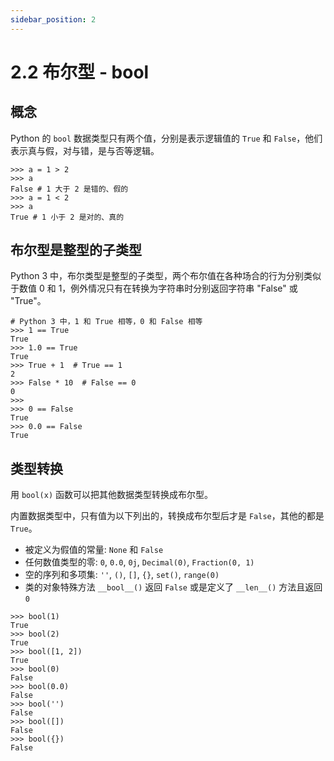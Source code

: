```yaml
---
sidebar_position: 2
---
```


# 2.2 布尔型 - bool

## 概念

Python 的 `bool` 数据类型只有两个值，分别是表示逻辑值的 `True` 和 `False`，他们表示真与假，对与错，是与否等逻辑。

```pycon
>>> a = 1 > 2
>>> a
False # 1 大于 2 是错的、假的
>>> a = 1 < 2
>>> a
True # 1 小于 2 是对的、真的
```

## 布尔型是整型的子类型

Python 3 中，布尔类型是整型的子类型，两个布尔值在各种场合的行为分别类似于数值 0 和 1，例外情况只有在转换为字符串时分别返回字符串 "False" 或 "True"。

```pycon
# Python 3 中，1 和 True 相等，0 和 False 相等
>>> 1 == True
True
>>> 1.0 == True
True
>>> True + 1  # True == 1
2
>>> False * 10  # False == 0
0
>>>
>>> 0 == False
True
>>> 0.0 == False
True
```

## 类型转换

用 `bool(x)` 函数可以把其他数据类型转换成布尔型。

内置数据类型中，只有值为以下列出的，转换成布尔型后才是 `False`，其他的都是 `True`。

- 被定义为假值的常量: `None` 和 `False`
- 任何数值类型的零: `0`, `0.0`, `0j`, `Decimal(0)`, `Fraction(0, 1)`
- 空的序列和多项集: `''`, `()`, `[]`, `{}`, `set()`, `range(0)`
- 类的对象特殊方法 `__bool__()` 返回 `False` 或是定义了 `__len__()` 方法且返回 `0`

```pycon
>>> bool(1)
True
>>> bool(2)
True
>>> bool([1, 2])
True
>>> bool(0)
False
>>> bool(0.0)
False
>>> bool('')
False
>>> bool([])
False
>>> bool({})
False
```


